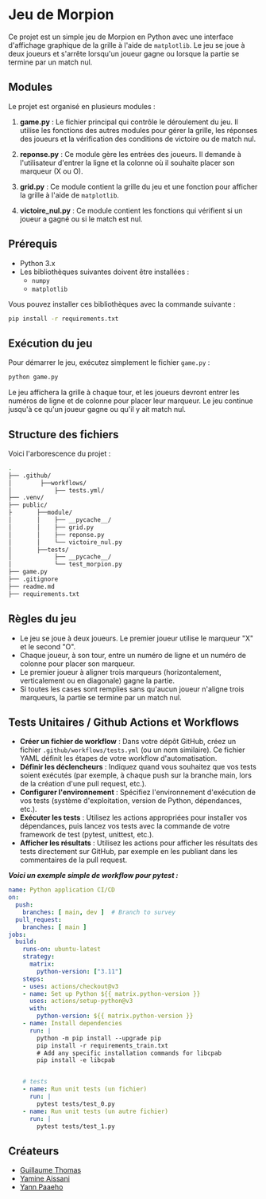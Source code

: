 
# Jeu de Morpion

Ce projet est un simple jeu de Morpion en Python avec une interface d'affichage graphique de la grille à l'aide de `matplotlib`. Le jeu se joue à deux joueurs et s'arrête lorsqu'un joueur gagne ou lorsque la partie se termine par un match nul.

## Modules

Le projet est organisé en plusieurs modules :

1. **game.py** : Le fichier principal qui contrôle le déroulement du jeu. Il utilise les fonctions des autres modules pour gérer la grille, les réponses des joueurs et la vérification des conditions de victoire ou de match nul.

2. **reponse.py** : Ce module gère les entrées des joueurs. Il demande à l'utilisateur d'entrer la ligne et la colonne où il souhaite placer son marqueur (X ou O).

3. **grid.py** : Ce module contient la grille du jeu et une fonction pour afficher la grille à l'aide de `matplotlib`.

4. **victoire_nul.py** : Ce module contient les fonctions qui vérifient si un joueur a gagné ou si le match est nul.

## Prérequis

- Python 3.x
- Les bibliothèques suivantes doivent être installées :
    - `numpy`
    - `matplotlib`

Vous pouvez installer ces bibliothèques avec la commande suivante :

```bash
pip install -r requirements.txt
```

## Exécution du jeu

Pour démarrer le jeu, exécutez simplement le fichier `game.py` :

```bash
python game.py
```

Le jeu affichera la grille à chaque tour, et les joueurs devront entrer les numéros de ligne et de colonne pour placer leur marqueur. Le jeu continue jusqu'à ce qu'un joueur gagne ou qu'il y ait match nul.

## Structure des fichiers

Voici l'arborescence du projet :

```bash
.
├── .github/
│        ├──workflows/
│            ├── tests.yml/
├── .venv/
├── public/
├       ├──module/
│       │    ├── __pycache__/
│       │    ├── grid.py
│       │    ├── reponse.py
│       │    └── victoire_nul.py
│       ├──tests/
│            ├── __pycache__/
│            └── test_morpion.py
├── game.py
├── .gitignore
├── readme.md
├── requirements.txt
```

## Règles du jeu

- Le jeu se joue à deux joueurs. Le premier joueur utilise le marqueur "X" et le second "O".
- Chaque joueur, à son tour, entre un numéro de ligne et un numéro de colonne pour placer son marqueur.
- Le premier joueur à aligner trois marqueurs (horizontalement, verticalement ou en diagonale) gagne la partie.
- Si toutes les cases sont remplies sans qu'aucun joueur n'aligne trois marqueurs, la partie se termine par un match nul.

## Tests Unitaires / Github Actions et Workflows

- **Créer un fichier de workflow** : Dans votre dépôt GitHub, créez un fichier `.github/workflows/tests.yml` (ou un nom similaire). Ce fichier YAML définit les étapes de votre workflow d'automatisation.
- **Définir les déclencheurs** : Indiquez quand vous souhaitez que vos tests soient exécutés (par exemple, à chaque push sur la branche main, lors de la création d'une pull request, etc.).
- **Configurer l'environnement** : Spécifiez l'environnement d'exécution de vos tests (système d'exploitation, version de Python, dépendances, etc.).
- **Exécuter les tests** : Utilisez les actions appropriées pour installer vos dépendances, puis lancez vos tests avec la commande de votre framework de test (pytest, unittest, etc.).
- **Afficher les résultats** : Utilisez les actions pour afficher les résultats des tests directement sur GitHub, par exemple en les publiant dans les commentaires de la pull request.

***Voici un exemple simple de workflow pour pytest :***

```yaml
name: Python application CI/CD
on:
  push:
    branches: [ main, dev ]  # Branch to survey
  pull_request:
    branches: [ main ]
jobs:
  build:
    runs-on: ubuntu-latest
    strategy:
      matrix:
        python-version: ["3.11"]
    steps:
    - uses: actions/checkout@v3
    - name: Set up Python ${{ matrix.python-version }}
      uses: actions/setup-python@v3
      with:
        python-version: ${{ matrix.python-version }}
    - name: Install dependencies
      run: |
        python -m pip install --upgrade pip
        pip install -r requirements_train.txt
        # Add any specific installation commands for libcpab
        pip install -e libcpab


    # tests
    - name: Run unit tests (un fichier)
      run: |
        pytest tests/test_0.py
    - name: Run unit tests (un autre fichier)
      run: |
        pytest tests/test_1.py
```

## Créateurs

- [Guillaume Thomas](mailto:g.thomas83200@gmail.com)
- [Yamine Aissani](mailto:yamineaissani1@gmail.com)
- [Yann Paaeho](mailto:paaeho.yann.pro@gmail.com)
